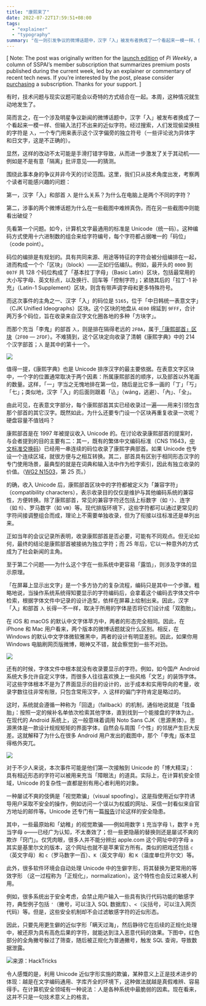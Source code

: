 ```yaml
---
title: "康熙来了"
date: 2022-07-22T17:59:51+08:00
tags:
  - "explainer"
  - "typography"
summary: "在一则引发争议的微博话题中，汉字「入」被发布者换成了一个看起来一模一样、但输入法打不出来的近似字符。就此，本文讨论了两个问题：第一，汉字「入」和部首 `⼊` 是什么关系，为何在电脑上是两个不同的字符？第二，涉事的两个微博话题为什么在一些截图中难辨真伪，而在另一些截图中则能看出破绽？"
---
```


[ Note: The post was originally written for the [launch edition](https://sspai.com/prime/story/pi-weekly-001) of *Pi Weekly*, a column of SSPAI’s member subscription that summarizes premium posts published during the current week, led by an explainer or commentary of recent tech news. If you’re interested by the post, please consider [purchasing](https://dwurl.cn/nWnn38) a subscription. Thanks for your support. ]

有时，技术问题与现实议题可能会以奇特的方式结合在一起。本周，这种情况就生动地发生了。

简而言之，在一个涉及明星争议新闻的微博话题中，汉字「入」被发布者换成了一个看起来一模一样、但输入法打不出来的近似字符。经过搜索，人们发现偷梁换柱的字符是 `⼊`，一个专门用来表示这个汉字偏旁的独立符号（一些评论讹为异体字和日文字，这是不正确的）。

显然，这样的改动不太可能是手滑打错字导致，从而进一步激发了关于其动机——例如是不是有意「隔离」批评意见——的猜测。

围绕此事本身的争议并非今天的讨论范围。这里，我们只从技术角度出发，考察两个读者可能感兴趣的问题：

第一，汉字「入」和部首 `⼊` 是什么关系？为什么在电脑上是两个不同的字符？

第二，涉事的两个微博话题为什么在一些截图中难辨真伪，而在另一些截图中则能看出破绽？

先看第一个问题。如今，计算机文字最通用的标准是 Unicode（统一码）。这种编码方式使用十六进制数的组合来给字符编号，每个字符都占据唯一的「码位」（code point）。

码位的编排是有规划的。具有共同来源、用途等特征的字符会被分组编排在一起，进而构成一个个「区块」（block）——正如行伍编队。例如，最开头的 `0000` 到 `007F` 共 128 个码位构成了「基本拉丁字母」（Basic Latin）区块，包括最常用的大小写字母、英文标点，以及换行、回车等「控制字符」；紧随其后的「拉丁-1 补充」（Latin-1 Supplement）区块，则含有带声调字母和更多特殊符号。

而这次事件的主角之一、汉字「入」的码位是 `5165`，位于「中日韩统一表意文字」（CJK Unified Ideographs）区块。这个区块的地盘从 `4E00` 绵延到 `9FFF`，合计两万多个码位，旨在收录来自汉字文化圈各地的多种「方块字」。

而那个充当「李鬼」的部首 `⼊`，则是排在隔得老远的 `2F0A`，属于[「康熙部首」区块](https://www.unicode.org/charts/PDF/U2F00.pdf)（`2F00` — `2FDF`）。不难猜到，这个区块定向收录了清朝《康熙字典》中的 214 个汉字部首；`⼊` 是其中的第十一个。

![](https://cdn.sspai.com/2022/07/22/article/f2d78c2d201859f4f357a4d317e6bde6?imageView2/2/w/1120/q/40/interlace/1/ignore-error/1)

值得一提，《康熙字典》也是 Unicode 排序汉字的最主要依据。在表意文字区块中，一个字的位置通常取决于两个因素：所属康熙部首的顺序，以及部首以外笔画的数量。这样，「一」字当之无愧地排在第一位，随后是比它多一画的「丁」「丂」「七」；类似地，汉字「入」的后面则跟着「兦」（wáng，逃避）、「內」、「全」。

由此可见，在表意文字部分，每个康熙部首其实已经收录过一遍——用来引领包含那个部首的其它汉字。既然如此，为什么还要专门设一个区块再重复收录一次呢？硬盘容量不值钱吗？

康熙部首是在 1997 年被提议收入 Unicode 的。在讨论收录康熙部首的提案时，与会者提到的目的主要有二：其一，既有的繁体中文编码标准（CNS 11643，[中文标准交换码](https://zh.wikipedia.org/wiki/%E4%B8%AD%E6%96%87%E6%A8%99%E6%BA%96%E4%BA%A4%E6%8F%9B%E7%A2%BC)）已经用一串连续的码位收录了康熙字典部首。如果 Unicode 也专设一个连续区域，就很方便与之相互转换。其二，部首具有区别于相同形态汉字的专门使用场景，最典型的就是在词典和输入法中作为检字索引，因此有独立收录的价值。（[WG2 N1503](http://std.dkuug.dk/jtc1/sc2/wg2/docs/n1503.pdf)，第 25 页。）

的确，收入 Unicode 后，康熙部首区块中的字符都被定义为「兼容字符」（compatibility characters），表示收录目的仅仅是维护与其他编码系统的兼容性，方便转换。除了康熙部首，常见的兼容字符还包括上标数字（如 `²`）、连字（如 `ﬁ`）、罗马数字（如 `Ⅷ`）等。现代排版环境下，这些字符都可以通过更常见的字符间接调整组合而成，理论上不需要单独收录，但为了衔接以往标准还是单列出来。

正如当年的会议记录所表明，收录康熙部首是否必要，可能有不同观点。但无论如何，最终的结论是康熙部首被接纳为独立字符；而 25 年后，它以一种意外的方式成为了社会新闻的主角。

至于第二个问题——为什么这个字在一些系统中更容易「露馅」，则涉及字体的显示原理。

「在屏幕上显示出文字」是一个多方协力的复杂流程，编码只是其中一个步骤。粗略地说，当操作系统系统得知要显示的字符编码后，会拿着这个编码去字体文件中检索，根据字体文件中记录的设计造型，依样在屏幕上绘制出来。因此，汉字「入」和部首 `⼊` 长得一不一样，取决于所用的字体是否将它们设计成「双胞胎」。

在 iOS 和 macOS 的默认中文字体苹方中，两者的形态完全相同。因此，在 iPhone 和 Mac 用户看来，两个版本的微博话题就没什么区别。相反，在 Windows 的默认中文字体微软雅黑中，两者的设计有明显差别。因此，如果你用 Windows 电脑刷网页版微博，眼神又不错，就会察觉到一些不对劲。

![](https://cdn.sspai.com/2022/07/22/article/b4ed8c81d2ce7c4a96e071943f96be95?imageView2/2/w/1120/q/40/interlace/1/ignore-error/1)

还有的时候，字体文件中根本就没有收录要显示的字符。例如，如今国产 Android 系统大多允许自定义字体，而很多人往往喜欢换上一些风格「文艺」的装饰字体。可这些字体根本不是为了界面显示的目的设计的，出于成本和实用导向的考量，收录字数往往非常有限，只包含常用汉字，`⼊` 这样的偏门字符肯定是略过的。

这时，系统就会遵循一种称为「回退」（fallback）的机制，通俗地说就是「找备胎」：按照一定的候补名单依次检索其他字体，直到找到一个能接盘的字体为止。在现代的 Android 系统上，这一般意味着调用 Noto Sans CJK（思源黑体）。思源黑体是一款设计规规矩矩的界面字体，自然会与周围「个性」的邻居产生巨大反差。这就解释了为什么在很多 Android 用户发出的截图中，那个「李鬼」版本显得格外突兀。

![](https://cdn.sspai.com/2022/07/22/article/18639bf24831784ed26d934f5c1744c1?imageView2/2/w/1120/q/40/interlace/1/ignore-error/1)

对于不少人来说，本次事件可能是他们第一次接触到 Unicode 的「博大精深」：具有相近形态的字符可以被用来充当「障眼法」的道具。实际上，在计算机安全领域，Unicode 的复杂性一直都是别有用心者利用的对象。

一种屡试不爽的伎俩是「视觉欺骗」（visual spoofing）。这是指使用近似字符诱导用户采取不安全的操作，例如访问一个误以为权威的网址、采信一封看似来自官方地址的邮件等。Unicode 还专门有一篇[报告](https://unicode.org/reports/tr36/)讨论这样的安全隐患。

其中，一些最原始和「幼稚」的视觉欺骗——例如用数字 `1` 充当字母 `l`，数字 `0` 充当字母 `o`——已经广为认知，不太奏效了；但一些更隐蔽的替换则还是屡试不爽的欺诈「窍门」。仅凭肉眼，很多人并不能分辨出 аpple.com 这个网址中的字母 `а` 其实是基里尔文的版本，这个网址也就不是苹果官方所有。类似的把戏还包括 `c`（英文字母）和 `ⅽ`（罗马数字一百）、`K`（英文字母）和 `K`（温度单位开尔文）等。

此外，很多软件环境会自动处理 Unicode 中的生僻字形，将其替换为更常用的等效字形 （这一过程称为「正规化」，normalization）。这个特性也会反过来被人利用。

例如，很多系统出于安全考虑，会禁止用户输入一些具有执行代码功能的敏感字符，典型例子包括 `'`（撇号，可以注入 SQL 数据库）、`<`（尖括号，可以注入网页代码）等。但是，这些安全机制却不会过滤敏感字符的近似形态。

因此，只要先用更生僻的近似字形「瞒天过海」，然后静待它在后续的正规化处理中，被还原为具有高危后果的字符，就能达到注入恶意代码的效果。下图中，红色部分的全角撇号躲过了筛查，随后被正规化为普通撇号，触发 SQL 查询，导致数据泄露。

![来源：HackTricks](https://cdn.sspai.com/2022/07/22/article/6378c8e427ad3309bf2ef10326670668?imageView2/2/w/1120/q/40/interlace/1/ignore-error/1)

令人感慨的是，利用 Unicode 近似字形实施的欺骗，某种意义上正是技术进步的体现：越是在文字编码通用、字库齐全的环境下，这种做法就越是真假难辨、容易得手。在计算机安全领域有一种说法：人是各种系统中最脆弱的因素。现在看来，这并不只是一句技术意义上的格言。
